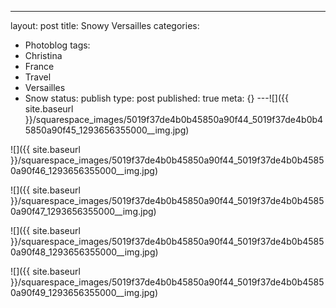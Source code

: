 ---
layout: post
title: Snowy Versailles
categories:
- Photoblog
tags:
- Christina
- France
- Travel
- Versailles
- Snow
status: publish
type: post
published: true
meta: {}
---![]({{ site.baseurl }}/squarespace_images/5019f37de4b0b45850a90f44_5019f37de4b0b45850a90f45_1293656355000__img.jpg)
  

  
   
![]({{ site.baseurl }}/squarespace_images/5019f37de4b0b45850a90f44_5019f37de4b0b45850a90f46_1293656355000__img.jpg)
  

  
   
![]({{ site.baseurl }}/squarespace_images/5019f37de4b0b45850a90f44_5019f37de4b0b45850a90f47_1293656355000__img.jpg)
  

  
   
![]({{ site.baseurl }}/squarespace_images/5019f37de4b0b45850a90f44_5019f37de4b0b45850a90f48_1293656355000__img.jpg)
  

  
   
![]({{ site.baseurl }}/squarespace_images/5019f37de4b0b45850a90f44_5019f37de4b0b45850a90f49_1293656355000__img.jpg)
